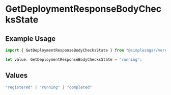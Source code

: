 # GetDeploymentResponseBodyChecksState

## Example Usage

```typescript
import { GetDeploymentResponseBodyChecksState } from "@simplesagar/vercel/models/getdeploymentop.js";

let value: GetDeploymentResponseBodyChecksState = "running";
```

## Values

```typescript
"registered" | "running" | "completed"
```